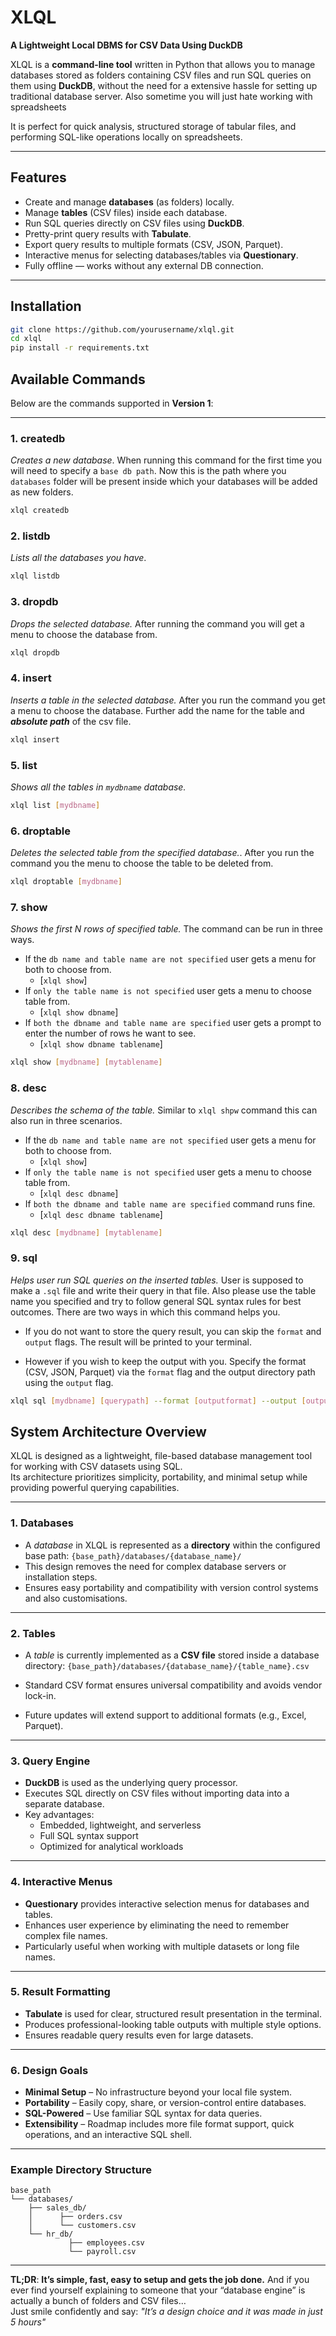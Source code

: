 # **XLQL**  
**A Lightweight Local DBMS for CSV Data Using DuckDB**  

XLQL is a **command-line tool** written in Python that allows you to manage databases stored as folders containing CSV files and run SQL queries on them using **DuckDB**, without the need for a extensive hassle for setting up traditional database server.  Also sometime you will just hate working with spreadsheets

It is perfect for quick analysis, structured storage of tabular files, and performing SQL-like operations locally on spreadsheets.  

---

## **Features**
- Create and manage **databases** (as folders) locally.
- Manage **tables** (CSV files) inside each database.
- Run SQL queries directly on CSV files using **DuckDB**.
- Pretty-print query results with **Tabulate**.
- Export query results to multiple formats (CSV, JSON, Parquet).
- Interactive menus for selecting databases/tables via **Questionary**.
- Fully offline — works without any external DB connection.

---

## **Installation**
```bash
git clone https://github.com/yourusername/xlql.git
cd xlql
pip install -r requirements.txt
```

## **Available Commands**
Below are the commands supported in **Version 1**:

---

### **1️. createdb**
_Creates a new database_. When running this command for the first time you will need to specify a ```base db path```. Now this is the path where you ```databases``` folder will be present inside which your databases will be added as new folders.

```bash
xlql createdb
```

### **2. listdb**
_Lists all the databases you have_. 

```bash
xlql listdb
```

### **3.  dropdb**
_Drops the selected database._ After running the command you will get a menu to choose the database from.

```bash
xlql dropdb
```
### **4.  insert**
_Inserts a table in the selected database._ After you run the command you get a menu to choose the database. Further add the name for the table and **_absolute path_** of the csv file.
```bash
xlql insert 
```

### **5. list**
_Shows all the tables in `mydbname` database._
```bash
xlql list [mydbname]
```

### **6.  droptable**
_Deletes the selected table from the specified database._. After you run the command you the menu to choose the table to be deleted from.
```bash
xlql droptable [mydbname]
```

### **7.  show**
_Shows the first N rows of specified table._ The command can be run in three ways. 

- If the `db name and table name are not specified` user gets a menu for both to choose from. 
    - [`xlql show`]
- If `only the table name is not specified` user gets a menu to choose table from. 
    - [`xlql show dbname`]
- If `both the dbname and table name are specified` user gets a prompt to enter the number of rows he want to see. 
    - [`xlql show dbname tablename`]

```bash
xlql show [mydbname] [mytablename]
```

### **8. desc**
_Describes the schema of the table._ Similar to `xlql shpw` command this can also run in three scenarios.
- If the `db name and table name are not specified` user gets a menu for both to choose from. 
    - [`xlql show`]
- If `only the table name is not specified` user gets a menu to choose table from. 
    - [`xlql desc dbname`]
- If `both the dbname and table name are specified` command runs fine.
    - [`xlql desc dbname tablename`]

```bash
xlql desc [mydbname] [mytablename]
```

### **9.  sql**
_Helps user run SQL queries on the inserted tables._ User is supposed to make a `.sql` file and write their query in that file. Also please use the table name you specified and try to follow general SQL syntax rules for best outcomes. There are two ways in which this command helps you.

- If you do not want to store the query result, you can skip the `format` and `output` flags. The result will be printed to your terminal.

- However if you wish to keep the output with you. Specify the format (CSV, JSON, Parquet) via the `format` flag and the output directory path using the `output` flag.

```bash
xlql sql [mydbname] [querypath] --format [outputformat] --output [output_directory_path]
```

## **System Architecture Overview**

XLQL is designed as a lightweight, file-based database management tool for working with CSV datasets using SQL.  
Its architecture prioritizes simplicity, portability, and minimal setup while providing powerful querying capabilities.

---

### **1. Databases**
- A *database* in XLQL is represented as a **directory** within the configured base path:
`{base_path}/databases/{database_name}/`
- This design removes the need for complex database servers or installation steps.
- Ensures easy portability and compatibility with version control systems and also customisations.

---

### **2. Tables**
- A *table* is currently implemented as a **CSV file** stored inside a database directory:
`{base_path}/databases/{database_name}/{table_name}.csv`

- Standard CSV format ensures universal compatibility and avoids vendor lock-in.
- Future updates will extend support to additional formats (e.g., Excel, Parquet).

---

### **3. Query Engine**
- **DuckDB** is used as the underlying query processor.
- Executes SQL directly on CSV files without importing data into a separate database.
- Key advantages:
    - Embedded, lightweight, and serverless
    - Full SQL syntax support
    - Optimized for analytical workloads

---

### **4. Interactive Menus**
- **Questionary** provides interactive selection menus for databases and tables.
- Enhances user experience by eliminating the need to remember complex file names.
- Particularly useful when working with multiple datasets or long file names.

---

### **5. Result Formatting**
- **Tabulate** is used for clear, structured result presentation in the terminal.
- Produces professional-looking table outputs with multiple style options.
- Ensures readable query results even for large datasets.

---

### **6. Design Goals**
- **Minimal Setup** – No infrastructure beyond your local file system.
- **Portability** – Easily copy, share, or version-control entire databases.
- **SQL-Powered** – Use familiar SQL syntax for data queries.
- **Extensibility** – Roadmap includes more file format support, quick operations, and an interactive SQL shell.

---

### **Example Directory Structure**
```
base_path
└── databases/
    ├── sales_db/
    │      ├── orders.csv
    │      └── customers.csv
    └── hr_db/
             ├── employees.csv
             └── payroll.csv
```

---
**TL;DR**: **It’s simple, fast, easy to setup and gets the job done.** And if you ever find yourself explaining to someone that your “database engine” is actually a bunch of folders and CSV files…  
Just smile confidently and say: *"It’s a design choice and it was made in just 5 hours"*